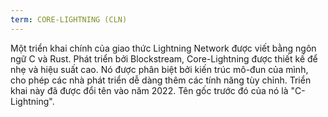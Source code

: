 ```yaml
---
term: CORE-LIGHTNING (CLN)
---
```


Một triển khai chính của giao thức Lightning Network được viết bằng ngôn ngữ C và Rust. Phát triển bởi Blockstream, Core-Lightning được thiết kế để nhẹ và hiệu suất cao. Nó được phân biệt bởi kiến trúc mô-đun của mình, cho phép các nhà phát triển dễ dàng thêm các tính năng tùy chỉnh. Triển khai này đã được đổi tên vào năm 2022. Tên gốc trước đó của nó là "C-Lightning".
